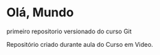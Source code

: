 # Olá, Mundo
 primeiro repositorio versionado do curso Git

Repositório criado durante aula do Curso em Video.


